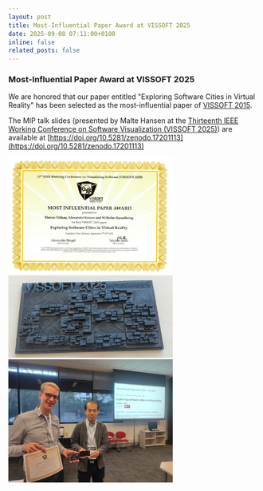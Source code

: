 ```yaml
---
layout: post
title: Most-Influential Paper Award at VISSOFT 2025
date: 2025-09-08 07:11:00+0100
inline: false
related_posts: false
---
```


### Most-Influential Paper Award at  VISSOFT 2025

We are honored that our paper entitled "Exploring Software Cities in Virtual Reality" has been selected as the most-influential paper of [VISSOFT 2015](https://vissoft.dcc.uchile.cl/).

The MIP talk slides (presented by Malte Hansen at the [Thirteenth IEEE Working Conference on Software Visualization (VISSOFT 2025)](https://vissoft.io/2025/closing.html)) are available at 
[https://doi.org/10.5281/zenodo.17201113](https://doi.org/10.5281/zenodo.17201113)

<img src="/assets/img/News/Vissoft2025certificate.jpg" width="330">

<img src="/assets/img/News/Vissoft2025City.jpg" width="330">

<img src="/assets/img/News/Vissoft2025MIP-talk-award.jpg" width="330">